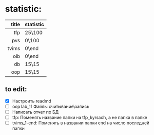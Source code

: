 # statistic:

| title | statistic |
| ----: | :-------- |
|   tfp | 25\100    |
|   pvs | 0\100     |
| tvims | 0\end     |
|   oib | 0\end     |
|    db | 15\15     |
|   oop | 15\15     |

## to edit:

- [x] Настроить readmd
- [ ] oop lab_11 Файлы считывание\запись
- [ ] Написать отчет по БД
- [ ] tfp: Поменять название папки на tfp_kyrsach, а не папка в папке
- [ ] tvims_1-end: Поменять в названии папки end на число последней папки
